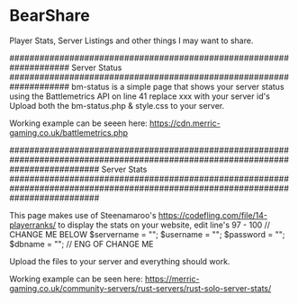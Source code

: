 # BearShare
Player Stats, Server Listings and other things I may want to share.

####################################################################
                          Server Status
####################################################################
bm-status is a simple page that shows your server status using the Battlemetrics API on line 41 replace xxx with your server id's 
Upload both the bm-status.php & style.css to your server.

Working example can be seeen here: https://cdn.merric-gaming.co.uk/battlemetrics.php

##################################################################################################################################
                                                  Server Stats
##################################################################################################################################

This page makes use of Steenamaroo's https://codefling.com/file/14-playerranks/ to display the stats on your website, edit line's
97 - 100 
                          // CHANGE ME BELOW
                             $servername = "";
                             $username = "";
                             $password = "";
                             $dbname = "";
                          // ENG OF CHANGE ME

Upload the files to your server and everything should work. 

Working example can be seen here: https://merric-gaming.co.uk/community-servers/rust-servers/rust-solo-server-stats/
